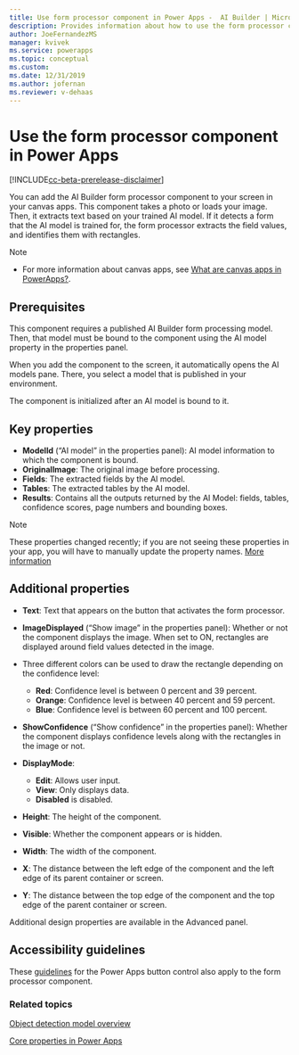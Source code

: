 ```yaml
---
title: Use form processor component in Power Apps -  AI Builder | Microsoft Docs
description: Provides information about how to use the form processor component in Power Apps
author: JoeFernandezMS
manager: kvivek
ms.service: powerapps
ms.topic: conceptual
ms.custom: 
ms.date: 12/31/2019
ms.author: jofernan
ms.reviewer: v-dehaas
---
```


# Use the form processor component in Power Apps

[!INCLUDE[cc-beta-prerelease-disclaimer](./includes/cc-beta-prerelease-disclaimer.md)]

You can add the AI Builder form processor component to your screen in your canvas apps. This component takes a photo or loads your image. Then, it extracts text based on your trained AI model. If it detects a form that the AI model is trained for, the form processor extracts the field values, and identifies them with rectangles.

 > [!NOTE]
 >
 > - For more information about canvas apps, see [What are canvas apps in PowerApps?](/powerapps/maker/canvas-apps/getting-started).

## Prerequisites

This component requires a published AI Builder form processing model. Then, that model must be bound to the component using the AI model property in the properties panel.

When you add the component to the screen, it automatically opens the AI models pane. There, you select a model that is published in your environment.

The component is initialized after an AI model is bound to it.


## Key properties

 - **ModelId** (“AI model” in the properties panel): AI model information to which the component is bound.
 - **OriginalImage**: The original image before processing.
 - **Fields**: The extracted fields by the AI model.
 - **Tables**: The extracted tables by the AI model. 
 - **Results**: Contains all the outputs returned by the AI Model: fields, tables, confidence scores, page numbers and bounding boxes. 
 
>[!NOTE]
> These properties changed recently; if you are not seeing these properties in your app, you will have to manually update the property names. [More information](powerapps-controls-2020wave1)

## Additional properties

- **Text**: Text that appears on the button that activates the form processor.
- **ImageDisplayed** (“Show image” in the properties panel): Whether or not the component displays the image. When set to ON, rectangles are displayed around field values detected in the image.

- Three different colors can be used to draw the rectangle depending on the confidence level:
     - **Red**: Confidence level is between 0 percent and 39 percent.
     - **Orange**: Confidence level is between 40 percent and 59 percent.
     - **Blue**: Confidence level is between 60 percent and 100 percent.
- **ShowConfidence** (“Show confidence” in the properties panel): Whether the component displays confidence levels along with the rectangles in the image or not.
- **DisplayMode**:
     - **Edit**: Allows user input.
     - **View**: Only displays data.
     - **Disabled** is disabled.
- **Height**: The height of the component.
- **Visible**: Whether the component appears or is hidden.
- **Width**: The width of the component.
- **X**: The distance between the left edge of the component and the left edge of its parent container or screen.
- **Y**: The distance between the top edge of the component and the top edge of the parent container or screen.

Additional design properties are available in the Advanced panel.

## Accessibility guidelines
These [guidelines](/powerapps/maker/canvas-apps/controls/control-button) for the Power Apps button control also apply to the form processor component.

### Related topics

[Object detection model overview](object-detection-overview.md)

[Core properties in Power Apps](/powerapps/maker/canvas-apps/controls/properties-core)
